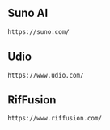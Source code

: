 
## Suno AI
    https://suno.com/

## Udio
    https://www.udio.com/

## RifFusion

    https://www.riffusion.com/

    
    
